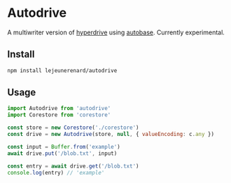 # Autodrive

A multiwriter version of [hyperdrive](https://github.com/holepunchto/hyperdrive)
using [autobase](https://github.com/holepunchto/autobase). Currently
experimental.

## Install

```sh
npm install lejeunerenard/autodrive
```

## Usage

```js
import Autodrive from 'autodrive'
import Corestore from 'corestore'

const store = new Corestore('./corestore')
const drive = new Autodrive(store, null, { valueEncoding: c.any })

const input = Buffer.from('example')
await drive.put('/blob.txt', input)

const entry = await drive.get('/blob.txt')
console.log(entry) // 'example'
```
